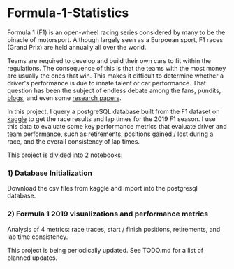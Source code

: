 # Formula-1-Statistics


Formula 1 (F1) is an open-wheel racing series considered by many to be the pinacle of motorsport. Although largely seen as a Eurpoean sport, F1 races (Grand Prix) are held annually all over the world.

Teams are required to develop and build their own cars to fit within the regulations. The consequence of this is that the teams with the most money are usually the ones that win. This makes it difficult to determine whether a driver's performance is due to innate talent or car performance. That question has been the subject of endless debate among the fans, pundits, [blogs](https://f1metrics.wordpress.com/), and even some [research papers](https://www.degruyter.com/view/journals/jqas/12/2/article-p99.xml?language=en). 

In this project, I query a postgreSQL database built from the F1 dataset on [kaggle](https://www.kaggle.com/rohanrao/formula-1-world-championship-1950-2020) to get the race results and lap times for the 2019 F1 season. I use this data to evaluate some key performance metrics that evaluate driver and team performance, such as retirements, positions gained / lost during a race, and the overall consistency of lap times. 

This project is divided into 2 notebooks: 

### 1) Database Initialization
Download the csv files from kaggle and import into the postgresql database. 


### 2) Formula 1 2019 visualizations and performance metrics
Analysis of 4 metrics: race traces, start / finish positions, retirements, and lap time consistency. 


This project is being periodically updated. See TODO.md for a list of planned updates. 
